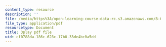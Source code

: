 ```yaml
---
content_type: resource
description: ''
file: /media/https%3A/open-learning-course-data-rc.s3.amazonaws.com/8-04-quantum-physics-i-spring-2013/cf0788da186c628c17b033de4bc0a5dd_TWpyhsPAK14.pdf
file_type: application/pdf
resourcetype: Document
title: 3play pdf file
uid: cf0788da-186c-628c-17b0-33de4bc0a5dd
---
```

